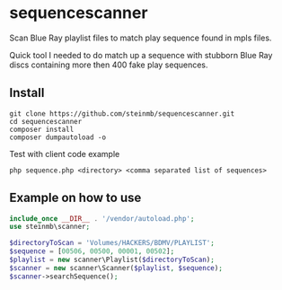 # sequencescanner
Scan Blue Ray playlist files to match play sequence found in mpls files.

Quick tool I needed to do match up a sequence with stubborn Blue Ray discs containing more then 400 fake play sequences.

## Install

    git clone https://github.com/steinmb/sequencescanner.git
    cd sequencescanner
    composer install
    composer dumpautoload -o
    
Test with client code example

    php sequence.php <directory> <comma separated list of sequences>

## Example on how to use

```php
include_once __DIR__ . '/vendor/autoload.php';
use steinmb\scanner;

$directoryToScan = 'Volumes/HACKERS/BDMV/PLAYLIST';
$sequence = [00506, 00500, 00001, 00502];
$playlist = new scanner\Playlist($directoryToScan);
$scanner = new scanner\Scanner($playlist, $sequence);
$scanner->searchSequence();
```
